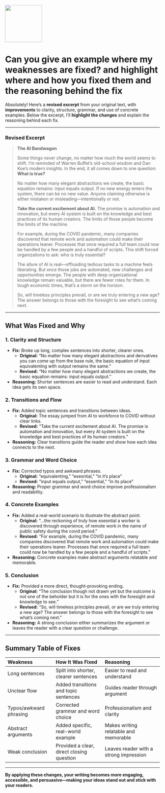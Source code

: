 <img src="https://r2cdn.perplexity.ai/pplx-full-logo-primary-dark%402x.png" class="logo" width="120"/>

# Can you give an example where my weaknesses are fixed? and highlight where and how you fixed them and the reasoning behind the fix

Absolutely! Here’s a **revised excerpt** from your original text, with **improvements** to clarity, structure, grammar, and use of concrete examples.
Below the excerpt, I’ll **highlight the changes** and explain the reasoning behind each fix.

---

### **Revised Excerpt**

> **The AI Bandwagon**
>
> Some things never change, no matter how much the world seems to shift. I’m reminded of Warren Buffet’s old-school wisdom and Dan Koe’s modern insights. In the end, it all comes down to one question: **What is true?**
>
> No matter how many elegant abstractions we create, the basic equation remains: input equals output. If no new energy enters the system, there can be no new value. Anyone claiming otherwise is either mistaken or misleading—intentionally or not.
>
> **Take the current excitement about AI.** The promise is automation and innovation, but every AI system is built on the knowledge and best practices of its human creators. The limits of those people become the limits of the machine.
>
> For example, during the COVID pandemic, many companies discovered that remote work and automation could make their operations leaner. Processes that once required a full team could now be handled by a few people and a handful of scripts. This shift forced organizations to ask: who is truly essential?
>
> The allure of AI is real—offloading tedious tasks to a machine feels liberating. But once those jobs are automated, new challenges and opportunities emerge. The people with deep organizational knowledge remain valuable, but there are fewer roles for them. In tough economic times, that’s a storm on the horizon.
>
> So, will timeless principles prevail, or are we truly entering a new age? The answer belongs to those with the foresight to see what’s coming next.

---

## **What Was Fixed and Why**

### 1. **Clarity and Structure**

- **Fix:** Broke up long, complex sentences into shorter, clearer ones.
    - **Original:**
“No matter how many elegant abstractions and derivatives you can come up from the base rule, the basic equation of input equivalenting with output remains the same.”
    - **Revised:**
“No matter how many elegant abstractions we create, the basic equation remains: input equals output.”
- **Reasoning:** Shorter sentences are easier to read and understand. Each idea gets its own space.


### 2. **Transitions and Flow**

- **Fix:** Added topic sentences and transitions between ideas.
    - **Original:**
The essay jumped from AI to workforce to COVID without clear links.
    - **Revised:**
“Take the current excitement about AI. The promise is automation and innovation, but every AI system is built on the knowledge and best practices of its human creators.”
- **Reasoning:** Clear transitions guide the reader and show how each idea connects to the next.


### 3. **Grammar and Word Choice**

- **Fix:** Corrected typos and awkward phrases.
    - **Original:**
“equivalenting,” “esesntial,” “in it’s place”
    - **Revised:**
“input equals output,” “essential,” “in its place”
- **Reasoning:** Proper grammar and word choice improve professionalism and readability.


### 4. **Concrete Examples**

- **Fix:** Added a real-world scenario to illustrate the abstract point.
    - **Original:**
“...the reckoning of truly how esesntial a worker is discovered through experience, of remote work in the name of public safety during the covid period.”
    - **Revised:**
“For example, during the COVID pandemic, many companies discovered that remote work and automation could make their operations leaner. Processes that once required a full team could now be handled by a few people and a handful of scripts.”
- **Reasoning:** Concrete examples make abstract arguments relatable and memorable.


### 5. **Conclusion**

- **Fix:** Provided a more direct, thought-provoking ending.
    - **Original:**
“The conclusion though not drawn yet but the outcome is not one of the beholder but it is for the ones with the foresight and knowledge to see.”
    - **Revised:**
“So, will timeless principles prevail, or are we truly entering a new age? The answer belongs to those with the foresight to see what’s coming next.”
- **Reasoning:** A strong conclusion either summarizes the argument or leaves the reader with a clear question or challenge.

---

## **Summary Table of Fixes**

| Weakness | How It Was Fixed | Reasoning |
| :-- | :-- | :-- |
| Long sentences | Split into shorter, clearer sentences | Easier to read and understand |
| Unclear flow | Added transitions and topic sentences | Guides reader through argument |
| Typos/awkward phrasing | Corrected grammar and word choice | Professionalism and clarity |
| Abstract arguments | Added specific, real-world example | Makes writing relatable and memorable |
| Weak conclusion | Provided a clear, direct closing question | Leaves reader with a strong impression |


---

**By applying these changes, your writing becomes more engaging, accessible, and persuasive—making your ideas stand out and stick with your readers.**

